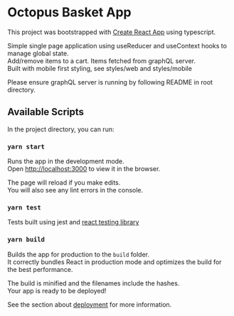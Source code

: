# Octopus Basket App

This project was bootstrapped with [Create React App](https://create-react-app.dev/docs/adding-typescript/) using typescript.

Simple single page application using useReducer and useContext hooks to manage global state.\
Add/remove items to a cart. Items fetched from graphQL server.\
Built with mobile first styling, see styles/web and styles/mobile

Please ensure graphQL server is running by following README in root directory.

## Available Scripts

In the project directory, you can run:

### `yarn start`

Runs the app in the development mode.\
Open [http://localhost:3000](http://localhost:3000) to view it in the browser.

The page will reload if you make edits.\
You will also see any lint errors in the console.

### `yarn test`

Tests built using jest and [react testing library](https://testing-library.com/docs/react-testing-library/intro)


### `yarn build`

Builds the app for production to the `build` folder.\
It correctly bundles React in production mode and optimizes the build for the best performance.

The build is minified and the filenames include the hashes.\
Your app is ready to be deployed!

See the section about [deployment](https://facebook.github.io/create-react-app/docs/deployment) for more information.
